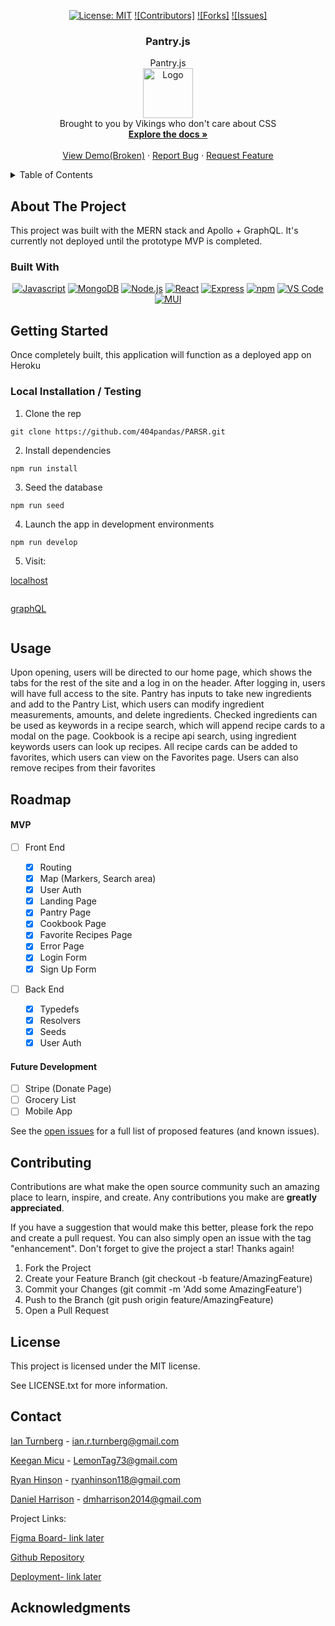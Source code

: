 <div align="center">

  <!-- Add badges using the following format: -->
  <!-- ![Name](urlToShieldHere)(urlToGithubHere) -->

[![License: MIT](https://img.shields.io/badge/License-MIT-yellow.svg)](https://opensource.org/licenses/MIT)
[![Contributors]](https://github.com/LemonTag/Pantry.js/graphs/contributors)
[![Forks]](https://github.com/LemonTag/Pantry.js/network/members)
[![Issues]](https://github.com/LemonTag/Pantry.js/issues)

</div>

<!-- PROJECT LOGO -->

<div align="center">
  <a href="https://github.com/LemonTag/Pantry.js">
  </a>

  <h3 align="center">Pantry.js</h3>

  <p align="center">
    Pantry.js    <br />
    <a href="https://www.allanimalrr.org/">
      <img src="./client/src/assets/images/aarr.png" alt="Logo" width="80" height="80">
    </a><br />
    Brought to you by Vikings who don't care about CSS<br />
    <a href="https://github.com/LemonTag/Pantry.js"><strong>Explore the docs »</strong></a>
    <br />
    <br />
    <a href="https://github.com/LemonTag/Pantry.js">View Demo(Broken)</a>
    ·
    <a href="https://github.com/LemonTag/Pantry.js/issues">Report Bug</a>
    ·
    <a href="https://github.com/LemonTag/Pantry.js/issues">Request Feature</a>

  </p>
</div>

<!-- TABLE OF CONTENTS -->
<details>
  <summary>Table of Contents</summary>
  <ol>
    <li>
      <a href="#about-the-project">About The Project</a>
      <ul>
        <li><a href="#built-with">Built With</a></li>
      </ul>
    </li>
    <li>
      <a href="#getting-started">Getting Started</a>
      <ul>
        <li><a href="#installation">Installation</a></li>
      </ul>
    </li>
    <li><a href="#usage">Usage</a></li>
    <li><a href="#roadmap">Roadmap</a></li>
    <li><a href="#contributing">Contributing</a></li>
    <li><a href="#license">License</a></li>
    <li><a href="#contact">Contact</a></li>
    <li><a href="#acknowledgments">Acknowledgments</a></li>
  </ol>
</details>

<!-- ABOUT THE PROJECT -->

## About The Project

<!-- Add screenshots using the following format: -->
<!-- ![Screenshot alt description](directPathOfScreenshots) -->

This project was built with the MERN stack and Apollo + GraphQL.
It's currently not deployed until the prototype MVP is completed.

### Built With

<div align="center">

[![Javascript](https://img.shields.io/badge/Language-JavaScript-ff0000?style=plastic&logo=JavaScript&logoWidth=10)](https://javascript.info/)
[![MongoDB](https://img.shields.io/badge/Database-MongoDB-80ff00?style=plastic&logo=MongoDB&logoWidth=10)](https://www.mongodb.com/home)
[![Node.js](https://img.shields.io/badge/Framework-Node.js-ff0000?style=plastic&logo=Node.js&logoWidth=10)](https://nodejs.org/en/)
[![React](https://img.shields.io/badge/Framework-React.js-ff8000?style=plastic&logo=React&logoWidth=10)](https://reactjs.org/docs/getting-started.html)
[![Express](https://img.shields.io/badge/Framework-Express-80ff00?style=plastic&logo=Express&logoWidth=10)](https://expressjs.com/)
[![npm](https://img.shields.io/badge/Tools-npm-ff0000?style=plastic&logo=npm&logoWidth=10)](https://www.npmjs.com/)
[![VS Code](https://img.shields.io/badge/IDE-VSCode-ff0000?style=plastic&logo=VisualStudioCode&logoWidth=10)](https://code.visualstudio.com/docs)
[![MUI](https://img.shields.io/badge/Package-MUI-ff0000?style=plastic&logo=MUI&logoWidth=10)](https://mui.com/)

</div>

<!-- GETTING STARTED -->

## Getting Started

Once completely built, this application will function as a deployed app on Heroku

### Local Installation / Testing

1. Clone the rep

```
git clone https://github.com/404pandas/PARSR.git
```

2. Install dependencies

```
npm run install
```

3. Seed the database

```
npm run seed
```

4. Launch the app in development environments

```
npm run develop
```

5. Visit:

[localhost]()

```

```

[graphQL]()

```

```

<!-- USAGE EXAMPLES -->

## Usage

Upon opening, users will be directed to our home page, which shows the tabs for the rest of the site and a log in on the header. After logging in, users will have full access to the site.
Pantry has inputs to take new ingredients and add to the Pantry List, which users can modify ingredient measurements, amounts, and delete ingredients. Checked ingredients can be used as keywords in a recipe search, which will append recipe cards to a modal on the page.
Cookbook is a recipe api search, using ingredient keywords users can look up recipes.
All recipe cards can be added to favorites, which users can view on the Favorites page. Users can also remove recipes from their favorites

<!-- ROADMAP -->

## Roadmap

#### MVP

- [ ] Front End

  - [x] Routing
  - [x] Map (Markers, Search area)
  - [x] User Auth
  - [x] Landing Page
  - [x] Pantry Page
  - [x] Cookbook Page
  - [x] Favorite Recipes Page
  - [x] Error Page
  - [x] Login Form
  - [x] Sign Up Form

- [ ] Back End
  - [x] Typedefs
  - [x] Resolvers
  - [x] Seeds
  - [x] User Auth

#### Future Development

- [ ] Stripe (Donate Page)
- [ ] Grocery List
- [ ] Mobile App

See the [open issues](https://github.com/LemonTag/Pantry.js/issues) for a full list of proposed features (and known issues).

<!-- CONTRIBUTING -->

## Contributing

Contributions are what make the open source community such an amazing place to learn, inspire, and create. Any contributions you make are **greatly appreciated**.

If you have a suggestion that would make this better, please fork the repo and create a pull request. You can also simply open an issue with the tag "enhancement".
Don't forget to give the project a star! Thanks again!

1. Fork the Project
2. Create your Feature Branch (git checkout -b feature/AmazingFeature)
3. Commit your Changes (git commit -m 'Add some AmazingFeature')
4. Push to the Branch (git push origin feature/AmazingFeature)
5. Open a Pull Request

<!-- LICENSE -->

## License

This project is licensed under the MIT license.

See LICENSE.txt for more information.

<!-- CONTACT -->

## Contact

[Ian Turnberg]() - ian.r.turnberg@gmail.com

[Keegan Micu]() - LemonTag73@gmail.com

[Ryan Hinson]() - ryanhinson118@gmail.com

[Daniel Harrison]() - dmharrison2014@gmail.com

Project Links:

[Figma Board- link later]()

[Github Repository](https://github.com/LemonTag/Pantry.js)

[Deployment- link later]()

<!-- ACKNOWLEDGMENTS -->

## Acknowledgments



